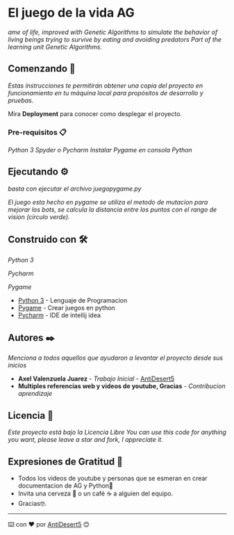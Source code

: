 # El juego de la vida AG
_ame of life, improved with Genetic Algorithms to simulate the behavior of living beings trying to survive by eating and avoiding predators
Part of the learning unit Genetic Algorithms._

## Comenzando 🚀

_Estas instrucciones te permitirán obtener una copia del proyecto en funcionamiento en tu máquina local para propósitos de desarrollo y pruebas._

Mira **Deployment** para conocer como desplegar el proyecto.


### Pre-requisitos 📋

_Python 3_
_Spyder o Pycharm_
_Instalar Pygame en consola Python_

## Ejecutando ⚙️

_basta con ejecutar el archivo juegopygame.py_

_El juego esta hecho en pygame se utiliza el metodo de mutacion para mejorar los bots, se calcula la distancia entre los puntos con el rango de vision (circulo verde)._


## Construido con 🛠️

_Python 3_

_Pycharm_

_Pygame_

* [Python 3](https://www.python.org/download/releases/3.0/) - Lenguaje de Programacion
* [Pygame](https://www.pygame.org/) - Crear juegos en python
* [Pycharm](https://www.jetbrains.com/es-es/pycharm/) - IDE de intellij idea

## Autores ✒️

_Menciona a todos aquellos que ayudaron a levantar el proyecto desde sus inicios_

* **Axel Valenzuela Juarez** - *Trabajo Inicial* - [AntiDesert5](https://github.com/AntiDesert5)
* **Multiples referencias web y videos de youtube, Gracias** - *Contribucion aprendizaje* 


## Licencia 📄

_Este proyecto está bajo la Licencia Libre_
_You can use this code for anything you want, please leave a star and fork, I appreciate it._
## Expresiones de Gratitud 🎁

* Todos los videos de youtube y personas que se esmeran en crear documentacion de AG y Python📢
* Invita una cerveza 🍺 o un café ☕ a alguien del equipo. 
* Gracias🤓.




---
⌨️ con ❤️ por [AntiDesert5](https://github.com/AntiDesert5) 😊


